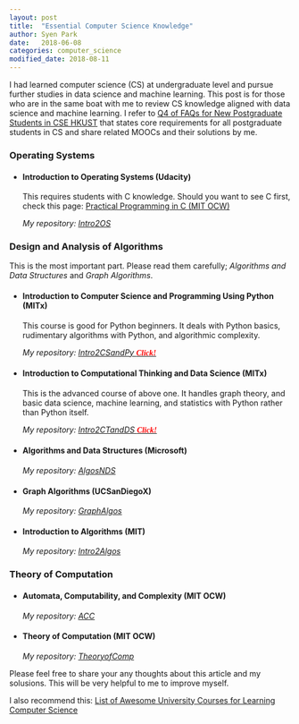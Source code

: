 ```yaml
---
layout: post
title:  "Essential Computer Science Knowledge"
author: Syen Park
date:   2018-06-08
categories: computer_science
modified_date: 2018-08-11
---
```


I had learned computer science (CS) at undergraduate level and pursue further studies in data science and machine learning. This post is for those who are in the same boat with me to review CS knowledge aligned with data science and machine learning. I refer to [Q4 of FAQs for New Postgraduate Students in CSE HKUST](https://www.cse.ust.hk/pg/newStudents/#preparation) that states core requirements for all postgraduate students in CS and share related MOOCs and their solutions by me.

### __Operating Systems__
- #### Introduction to Operating Systems (Udacity)
    This requires students with C knowledge. Should you want to see C first, check this page: [Practical Programming in C (MIT OCW)](https://ocw.mit.edu/courses/electrical-engineering-and-computer-science/6-087-practical-programming-in-c-january-iap-2010/)

    *My repository: [Intro2OS](https://github.com/syenpark/Intro2OS)*

### __Design and Analysis of Algorithms__
This is the most important part. Please read them carefully; *Algorithms and Data Structures* and *Graph Algorithms*.

- #### Introduction to Computer Science and Programming Using Python (MITx)
    This course is good for Python beginners. It deals with Python basics, rudimentary algorithms with Python, and algorithmic complexity.

    *My repository: [Intro2CSandPy <span style="color:red; font-family: Babas;">__Click!__</span>](https://github.com/syenpark/Intro2CSandPy)*

- #### Introduction to Computational Thinking and Data Science (MITx)
    This is the advanced course of above one. It handles graph theory, and basic data science, machine learning, and statistics with Python rather than Python itself.

    *My repository: [Intro2CTandDS <span style="color:red; font-family: Babas;">__Click!__</span>](https://github.com/syenpark/Intro2CTandDS)*

- #### Algorithms and Data Structures (Microsoft)
    *My repository: [AlgosNDS](https://www.edx.org/course/algorithms-and-data-structures-0)*

- #### Graph Algorithms (UCSanDiegoX)
    *My repository: [GraphAlgos](https://www.edx.org/course/graph-algorithms-uc-san-diegox-algs202x)*

- #### Introduction to Algorithms (MIT)
    *My repository: [Intro2Algos](https://courses.csail.mit.edu/6.006/fall11/notes.shtml)*

### __Theory of Computation__
- #### Automata, Computability, and Complexity (MIT OCW)
    *My repository: [ACC](https://ocw.mit.edu/courses/electrical-engineering-and-computer-science/6-045j-automata-computability-and-complexity-spring-2011/)*

- #### Theory of Computation (MIT OCW)
    *My repository: [TheoryofComp](https://ocw.mit.edu/courses/mathematics/18-404j-theory-of-computation-fall-2006/)*


Please feel free to share your any thoughts about this article and my solusions. This will be very helpful to me to improve myself.

I also recommend this: [List of Awesome University Courses for Learning Computer Science](https://github.com/prakhar1989/awesome-courses#introduction-to-cs)
